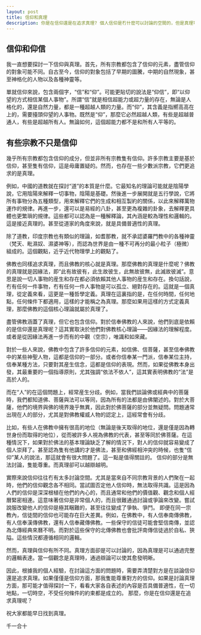 ```yaml
---
layout: post
title: 信仰和真理
description: 你是在信仰還是在追求真理? 個人信仰是冇什麼可以討論的空間的，但是真理可以，真理不僅可以討論和交流，還可以越辯越明。
---
```


## 信仰和仰信
我一直想要探討一下信仰與真理。首先，所有宗教都包含了信仰的元素，盡管信仰的對象可能不同。自古至今，信仰的對象包括了早期的圖騰，中期的自然現象，甚至神格化的人物以及各種神靈等。

單就信仰來說，包含兩個字，“信”和“仰”。可能更貼切的說法是“仰信”，即“以仰望的方式相信某個人事物”。所謂“信”就是相信超能力或超力量的存在，無論是人格化的，還是自然力量，都是一種超越人類的力量。而“仰”，其含義是指嚮高高在上的，需要擡頭仰望的人事物。既然是“仰”，那麼它必然超越人類，有些是超越普通人，有些是超越所有人。無論如何，這個超能力都不是和所有人平等的。

## 有些宗教不只是信仰

幾乎所有宗教都包含信仰的成分，但並非所有宗教隻有信仰。許多宗教主要是基於信仰，甚至隻有信仰，這是毋庸置疑的。然而，也存在一些少數派宗教，它們更追求的是真理。

例如，中國的道教就在探討“道”的本質是什麼。它最知名的理論可能就是陰陽學說，它用陰陽來解釋一切事物，陰陽是基礎。然後進一步展開就是五行學說，它將所有事物分為五種類型，用來解釋它們的生成和相互製約的關係，以此來解釋萬物運作的規律。再進一步，還可以是易經的八卦，甚至更為複雜的卦象，去解釋更具體也更繁瑣的規律。這些都可以認為是一種解釋論，其內涵是較為理性和邏輯的。這是接近真理的。甚至從道家的角度來說，就是具備普適性的真理。

除了道教，印度宗教也有類似的理論，如耆那教，就不承認婆羅門教中的各種神靈（梵天、毗濕奴、濕婆神等），而認為世界是由一種不可再分的最小粒子（極微）組成的。這個觀點，近乎近代物理學上的觀點了。

佛教也同樣追求真理，而且佛教的核心就是真理。那麼佛教的真理是什麼呢？佛教的真理就是因緣法，即“此有故彼有，此生故彼生，此無故彼無，此滅故彼滅”。意思是說一切人事物的産生和存在都必須依賴其他人事物的産生和存在。換句話說，冇有任何一件事物，冇有任何一件人事物是可以孤立、絕對存在的。這就是一個真理，從定義來看，這更是一種哲學定義。真理在這裏指的是，在任何時間，任何地點，任何條件下都適用，這樣的才能稱之為真理。那麼如果用這樣的方式定義真理，那麼佛教的這個核心理論就屬於真理了。

盡管佛教涵蓋了真理，但它也包含信仰。對於信奉佛教的人來說，他們到底是依賴的是信仰還是真理呢？這其實取決於他們對佛教核心理論——因緣法的理解程度。或者是從因緣法再進一步而有的中觀（空宗），唯識和如來藏。

對於一些人來說，佛教中包含了許多信仰的元素，如信佛、信菩薩，甚至信奉佛教中的某些神聖人物，這都是信仰的一部分。或者你信奉某一門派，信奉某位主持，信奉某種方法，只要對其産生信念，這都是信仰的表現。然而，如果從佛教本身出發，其最重要的一個指導原則，尤其強調“依法不依人”，這其實表明佛教的“法”是高於人的。

而在“人”的在這個問題上，經常産生分歧。例如，當我們談論佛或經典中的菩薩時，我們都知道佛、菩薩與法可以等同，因為所有的法都是由佛闡述的。對於大菩薩，他們的境界與佛的境界幾乎無異，因此對於佛菩薩的部分並無疑問。問題通常出現在人的部分，尤其是對佛教權威人物的認定上，這經常會有分歧。

比如，有些人在佛教中擁有很高的地位（無論是後天取得的地位，還是僅是因為轉世身份而取得的地位），從而被許多人視為佛教的代表，甚至等同於佛菩薩。在這種情況下，如果對於佛法的基本理論缺乏了解的情況下，對人的信仰就容易變成了個人崇拜了。甚至認為隻有他講的才是佛法，甚至和佛經相沖突的時候，也隻“信仰”某人的說法，那這就會有很大問題了。這一點是值得關註的。
信仰的部分是無法討論，隻能尊重。而真理卻可以越辯越明。

實際來說信仰往往冇有太多討論空間。尤其是當來自不同宗教背景的人們聚在一起時，他們的信仰觀念各不相同。當試圖否定他人信仰時，無法取得共識。這是因為人們的信仰是深深根植在他們的內心的，而且通常和他們的價值觀、觀念和個人經曆緊密相連。這意味著信仰是非常個人的，而且很難通過討論或爭論來改變。嘗試說服改變他人的信仰是極其睏難的，甚至往往變成了爭執、爭鬥。
即便在同一宗教內，信徒間的信仰也可能存在巨大差異。例如，在佛教中，有人信奉南傳佛教，有人信奉漢傳佛教，還有人信奉藏傳佛教。一些保守的信徒可能會堅信南傳，並認為北傳經典來曆不明。而對於這些保守的北傳佛教也會批評南傳信徒過於自私、狹隘。這些情況都遵循相同的邏輯。

然而，真理與信仰有所不同。真理方面卻是可以討論的，因為真理是可以通過完整的邏輯表達。當一個觀念是真理時，通過辯論可以使其愈發明晰。

因此，根據我的個人經驗，在討論這方面的問題時，需要弄清楚對方是在談論信仰還是追求真理。如果僅僅是信仰方面，那我隻能尊重對方的信仰。如果是討論真理方面，那可能才值得探討一下，看看大家各自表述的內容是否具備普適性，在一切地點，一切時空，不受任何條件的約束都是成立的。
那麼，你是在信仰還是在追求真理呢？

祝大家都能早日找到真理。

千一合十

